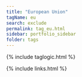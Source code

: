 ```yaml
---
title: "European Union"
tagName: eu
search: exclude
permalink: tag_eu.html
sidebar: portfolio_sidebar
folder: tags
---
```

{% include taglogic.html %}

{% include links.html %}
